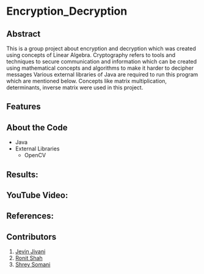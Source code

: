 # Encryption_Decryption

Abstract
---

This is a group project about encryption and decryption which was created using concepts of Linear Algebra. Cryptography refers to tools and techniques to secure communication and information which can be created using mathematical concepts and algorithms to make it harder to decipher messages Various external libraries of Java are required to run this program which are mentioned below. Concepts like matrix multiplication, determinants, inverse matrix were used in this project.

Features
--

About the Code
----

* Java  
* External Libraries  
  *  OpenCV

Results:
---

YouTube Video:
---

References:
---

Contributors
---

1. [Jevin Jivani](https://github.com/jevinjivani2507)
2. [Ronit Shah](https://github.com/ronit-shah)
3. [Shrey Somani](https://github.com/shreysomani-2703)
